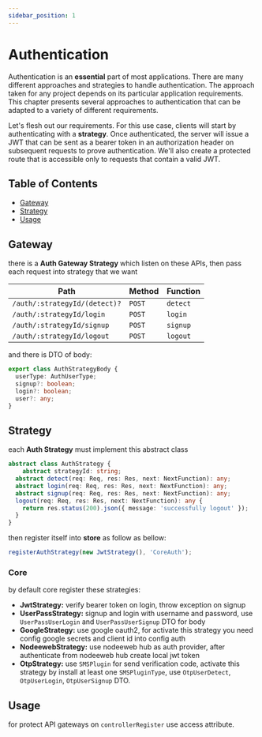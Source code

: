 ```yaml
---
sidebar_position: 1
---    
```


# Authentication
Authentication is an **essential** part of most applications. There are many different approaches and strategies to handle authentication. The approach taken for any project depends on its particular application requirements. This chapter presents several approaches to authentication that can be adapted to a variety of different requirements.

Let's flesh out our requirements. For this use case, clients will start by authenticating with a **strategy**. Once authenticated, the server will issue a JWT that can be sent as a bearer token in an authorization header on subsequent requests to prove authentication. We'll also create a protected route that is accessible only to requests that contain a valid JWT.

## Table of Contents

- [Gateway](#gateway)
- [Strategy](#strategy)
- [Usage](#usage)


## Gateway
there is a **Auth Gateway Strategy** which listen on these APIs, then pass each request into strategy that we want

| Path | Method | Function |
| ---- | -----  | -------- |
| `/auth/:strategyId/(detect)?` | `POST` | `detect` |
| `/auth/:strategyId/login` | `POST` | `login` |
| `/auth/:strategyId/signup` | `POST` | `signup` |
| `/auth/:strategyId/logout` | `POST` | `logout` |


and there is DTO of body:
```ts
export class AuthStrategyBody {
  userType: AuthUserType;
  signup?: boolean;
  login?: boolean;
  user?: any;
}
```

## Strategy
each **Auth Strategy** must implement this abstract class
```ts
abstract class AuthStrategy {
    abstract strategyId: string;
  abstract detect(req: Req, res: Res, next: NextFunction): any;
  abstract login(req: Req, res: Res, next: NextFunction): any;
  abstract signup(req: Req, res: Res, next: NextFunction): any;
  logout(req: Req, res: Res, next: NextFunction): any {
    return res.status(200).json({ message: 'successfully logout' });
  }
}
```

then register itself into **store** as follow as bellow:

```ts
registerAuthStrategy(new JwtStrategy(), 'CoreAuth');
```

### Core
by default core register these strategies:
- **JwtStrategy:** verify bearer token on login, throw exception on signup
- **UserPassStrategy:** signup and login with username and password, use `UserPassUserLogin` and `UserPassUserSignup` DTO for body
- **GoogleStrategy:** use google oauth2, for activate this strategy you need config google secrets and client id into config auth
- **NodeewebStrategy:** use nodeeweb hub as auth provider, after authenticate from nodeeweb hub create local jwt token
- **OtpStrategy:** use `SMSPlugin` for send verification code, activate this strategy by install at least one `SMSPluginType`, use `OtpUserDetect`, `OtpUserLogin`, `OtpUserSignup` DTO.


## Usage
for protect API gateways on `controllerRegister` use access attribute.